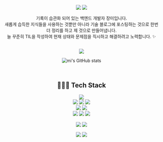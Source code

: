 <div align=center> 
  <p>
  <a href="https://mi-dev-log.tistory.com/" target="_blank"><img src="https://img.shields.io/badge/Blog-DD0B78?style=flat-square&logo=GitHub%20Sponsors&logoColor=white"/></a>
  <a href="mailto:argerdle@naver.com" target="_blank"><img src="https://img.shields.io/badge/argerdle@naver.com-6DB33F?style=flat-square&logo=naver&logoColor=white"/></a>
  
</p>
<p>
 기록이 습관화 되어 있는 백엔드 개발자 장미입니다.<br>
 새롭게 습득한 지식들을 사용하는 것뿐만 아니라 기술 블로그에 포스팅하는 것으로 한번 더 정리를 하고 제 것으로 만들어냅니다.<br>
 늘 꾸준히 TIL을 작성하여 현재 상태와 문제점을 직시하고 해결하려고 노력합니다. ✨ <br/><br/>
</p>

<!-- 백준 티어 -->
<p>
  <a href="https://solved.ac/klettermi">
    <img src="http://mazassumnida.wtf/api/v2/generate_badge?boj=klettermi" />
  </a>
</p>

![mi's GitHub stats](https://github-readme-stats.vercel.app/api?username=klettermi&show_icons=true&theme=highcontrast)
  
<br> 

## 👩🏻‍💻 Tech Stack
<p>
  
  <img src="https://img.shields.io/badge/java-007396?style=for-the-badge&logo=java&logoColor=white"> <br>
  <img src="https://img.shields.io/badge/spring-6DB33F?style=for-the-badge&logo=spring&logoColor=white"> 
  <img src="https://img.shields.io/badge/springboot-6DB33F?style=for-the-badge&logo=springboot&logoColor=white"> 
  <img src="https://img.shields.io/badge/springsecurity-6DB33F?style=for-the-badge&logo=springsecurity&logoColor=white"> 
  <br>
  <img src="https://img.shields.io/badge/mysql-4479A1?style=for-the-badge&logo=mysql&logoColor=white">
  <img src="https://img.shields.io/badge/redis-DC382D?style=for-the-badge&logo=redis&logoColor=white"> 
  <br> 
  <img src="https://img.shields.io/badge/html5-E34F26?style=for-the-badge&logo=html5&logoColor=white"> 
  <img src="https://img.shields.io/badge/css-1572B6?style=for-the-badge&logo=css3&logoColor=white"> 
  <img src="https://img.shields.io/badge/javascript-F7DF1E?style=for-the-badge&logo=javascript&logoColor=black"> 
  <br>
  <br>
  <img src="https://img.shields.io/badge/IntelliJIDEA-000000.svg?style=for-the-badge&logo=intellij-idea&logoColor=white"/></a>
  <img src="https://img.shields.io/badge/Visual%20Studio%20Code-0078d7.svg?style=for-the-badge&logo=visual-studio-code&logoColor=white"/></a>
  <br>

</p>

<p>
  <img src="https://img.shields.io/badge/github-181717?style=for-the-badge&logo=github&logoColor=white">
  <img src="https://img.shields.io/badge/git-F05032?style=for-the-badge&logo=git&logoColor=white">
</p>
</div>
</div>
